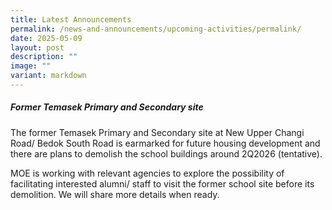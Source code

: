 ```yaml
---
title: Latest Announcements
permalink: /news-and-announcements/upcoming-activities/permalink/
date: 2025-05-09
layout: post
description: ""
image: ""
variant: markdown
---
```

##### **Former Temasek Primary and Secondary site**
The former Temasek Primary and Secondary site at New Upper Changi Road/ Bedok South Road is earmarked for future housing development and there are plans to demolish the school buildings around 2Q2026 (tentative). 

MOE is working with relevant agencies to explore the possibility of facilitating interested alumni/ staff to visit the former school site before its demolition. We will share more details when ready.